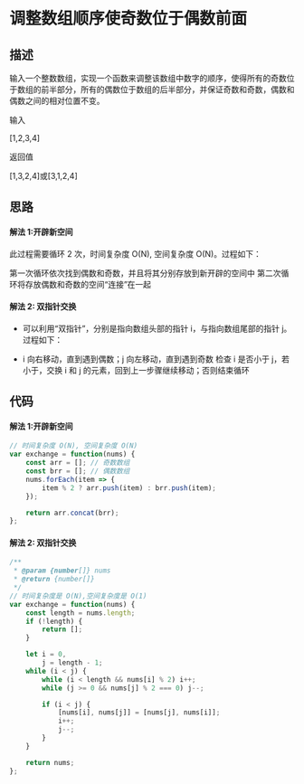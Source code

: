 # 调整数组顺序使奇数位于偶数前面


## 描述
输入一个整数数组，实现一个函数来调整该数组中数字的顺序，使得所有的奇数位于数组的前半部分，所有的偶数位于数组的后半部分，并保证奇数和奇数，偶数和偶数之间的相对位置不变。

输入

[1,2,3,4]

返回值

[1,3,2,4]或[3,1,2,4]

## 思路
#### 解法 1:开辟新空间
此过程需要循环 2 次，时间复杂度 O(N), 空间复杂度 O(N)。过程如下：

第一次循环依次找到偶数和奇数，并且将其分别存放到新开辟的空间中
第二次循环将存放偶数和奇数的空间“连接”在一起
#### 解法 2: 双指针交换
* 可以利用“双指针”，分别是指向数组头部的指针 i，与指向数组尾部的指针 j。过程如下：

* i 向右移动，直到遇到偶数；j 向左移动，直到遇到奇数
检查 i 是否小于 j，若小于，交换 i 和 j 的元素，回到上一步骤继续移动；否则结束循环


## 代码
#### 解法 1:开辟新空间
```javascript
// 时间复杂度 O(N), 空间复杂度 O(N)
var exchange = function(nums) {
    const arr = []; // 奇数数组
    const brr = []; // 偶数数组
    nums.forEach(item => {
        item % 2 ? arr.push(item) : brr.push(item);
    });

    return arr.concat(brr);
};
```
#### 解法 2: 双指针交换
```javascript
/**
 * @param {number[]} nums
 * @return {number[]}
 */
// 时间复杂度是 O(N),空间复杂度是 O(1)
var exchange = function(nums) {
    const length = nums.length;
    if (!length) {
        return [];
    }

    let i = 0,
        j = length - 1;
    while (i < j) {
        while (i < length && nums[i] % 2) i++;
        while (j >= 0 && nums[j] % 2 === 0) j--;

        if (i < j) {
            [nums[i], nums[j]] = [nums[j], nums[i]];
            i++;
            j--;
        }
    }

    return nums;
};
```